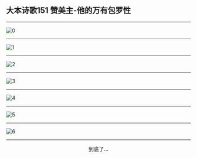
## 大本诗歌151 赞美主-他的万有包罗性
        
<div id="aplayer0"></div>

<div id="aplayer1"></div>

<div id="aplayer2"></div>

---

<img alt="0" data-original="https://cdn.jsdelivr.net/gh/k34869/shi/data/d0146/0">

---

<img alt="1" data-original="https://cdn.jsdelivr.net/gh/k34869/shi/data/d0146/1">

---

<img alt="2" data-original="https://cdn.jsdelivr.net/gh/k34869/shi/data/d0146/2">

---

<img alt="3" data-original="https://cdn.jsdelivr.net/gh/k34869/shi/data/d0146/3">

---

<img alt="4" data-original="https://cdn.jsdelivr.net/gh/k34869/shi/data/d0146/4">

---

<img alt="5" data-original="https://cdn.jsdelivr.net/gh/k34869/shi/data/d0146/5">

---

<img alt="6" data-original="https://cdn.jsdelivr.net/gh/k34869/shi/data/d0146/6">

---

<p style="text-align: center">到底了...</p>

<script src="/js/dist-view.js"></script>

<script>
MAIN.id = 'd0146';
        
const ap0 = new APlayer({
    container: document.getElementById('aplayer0'),
    volume: 1,
    loop: 'none',
    preload: 'none',
    audio: [{
        name: 'D151.mp3',
        artist: '大本诗歌',
        url: 'https://res.wx.qq.com/voice/getvoice?mediaid=MzI0NTk3MDM5M18yMjQ3NTE5OTUy',
        cover: '/favicon'
    }]
});
const ap1 = new APlayer({
    container: document.getElementById('aplayer1'),
    volume: 1,
    loop: 'none',
    preload: 'none',
    audio: [{
        name: 'D151第一节领唱.mp3',
        artist: '大本诗歌',
        url: 'https://res.wx.qq.com/voice/getvoice?mediaid=MzI0NTk3MDM5M18yMjQ3NTE5OTUz',
        cover: '/favicon'
    }]
});
const ap2 = new APlayer({
    container: document.getElementById('aplayer2'),
    volume: 1,
    loop: 'none',
    preload: 'none',
    audio: [{
        name: 'D151教唱版.mp3',
        artist: '大本诗歌',
        url: 'https://res.wx.qq.com/voice/getvoice?mediaid=MzI0NTk3MDM5M18yMjQ3NTE5OTU0',
        cover: '/favicon'
    }]
});
</script>
